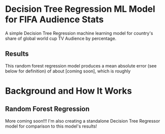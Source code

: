 # Decision Tree Regression ML Model for FIFA Audience Stats
A simple Decision Tree Regression machine learning model for country's share of global world cup TV Audience by percentage.

## Results
This random forest regression model produces a mean absolute error (see below for definition) of about [coming soon], which is roughly

# Background and How It Works
## Random Forest Regression
More coming soon!!! I'm also creating a standalone Decision Tree Regressor model for comparison to this model's results!


